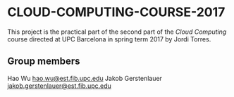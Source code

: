 # CLOUD-COMPUTING-COURSE-2017
This project is the practical part of the second part of the *Cloud Computing* course directed at UPC Barcelona in spring term 2017 by Jordi Torres.


## Group members
Hao Wu hao.wu@est.fib.upc.edu 
Jakob Gerstenlauer jakob.gerstenlauer@est.fib.upc.edu

